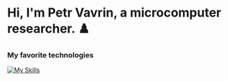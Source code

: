 <h1> Hi, I'm Petr Vavrin, a microcomputer researcher. ♟️ </h1>


<h3> My favorite technologies </h3>

[![My Skills](https://skillicons.dev/icons?i=cpp,c,bash,linux,vscode,arduino,raspberrypi)](https://skillicons.dev)
